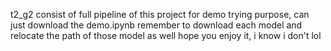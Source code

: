 t2_g2 consist of full pipeline of this project
for demo trying purpose, can just download the demo.ipynb
remember to download each model and relocate the path of those model as well
hope you enjoy it, i know i don't lol
